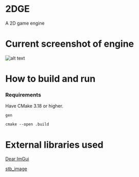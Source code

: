 # 2DGE
A 2D game engine

# Current screenshot of engine
![alt text](https://dragonloli.s-ul.eu/iwSla8Co.png "Rendering a sprite")

# How to build and run
### Requirements
Have CMake 3.18 or higher.
```
gen

cmake --open .build
```

# External libraries used
[Dear ImGui](https://github.com/ocornut/imgui)

[stb_image](https://github.com/nothings/stb#stb_libs)
